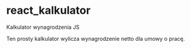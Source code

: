 # react_kalkulator
Kalkulator wynagrodzenia JS

Ten prosty kalkulator wylicza wynagrodzenie netto dla umowy o pracę. 
